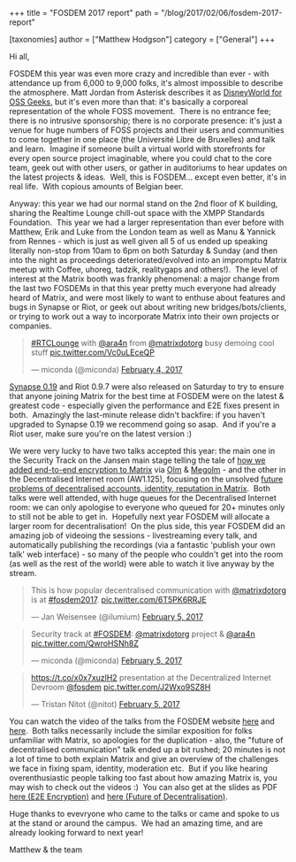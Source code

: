 +++
title = "FOSDEM 2017 report"
path = "/blog/2017/02/06/fosdem-2017-report"

[taxonomies]
author = ["Matthew Hodgson"]
category = ["General"]
+++

Hi all,

FOSDEM this year was even more crazy and incredible than ever - with attendance up from 6,000 to 9,000 folks, it's almost impossible to describe the atmosphere. Matt Jordan from Asterisk describes it as <a href="https://twitter.com/mattcjordan/status/827562586119958528">DisneyWorld for OSS Geeks</a>, but it's even more than that: it's basically a corporeal representation of the whole FOSS movement.  There is no entrance fee; there is no intrusive sponsorship; there is no corporate presence: it's just a venue for huge numbers of FOSS projects and their users and communities to come together in one place (the Université Libre de Bruxelles) and talk and learn.  Imagine if someone built a virtual world with storefronts for every open source project imaginable, where you could chat to the core team, geek out with other users, or gather in auditoriums to hear updates on the latest projects &amp; ideas.  Well, this is FOSDEM... except even better, it's in real life.  With copious amounts of Belgian beer.

Anyway: this year we had our normal stand on the 2nd floor of K building, sharing the Realtime Lounge chill-out space with the XMPP Standards Foundation.  This year we had a larger representation than ever before with Matthew, Erik and Luke from the London team as well as Manu &amp; Yannick from Rennes - which is just as well given all 5 of us ended up speaking literally non-stop from 10am to 6pm on both Saturday &amp; Sunday (and then into the night as proceedings deteriorated/evolved into an impromptu Matrix meetup with Coffee, uhoreg, tadzik, realitygaps and others!).  The level of interest at the Matrix booth was frankly phenomenal: a major change from the last two FOSDEMs in that this year pretty much everyone had already heard of Matrix, and were most likely to want to enthuse about features and bugs in Synapse or Riot, or geek out about writing new bridges/bots/clients, or trying to work out a way to incorporate Matrix into their own projects or companies.

<blockquote class="twitter-tweet" data-lang="en"><p lang="en" dir="ltr"><a href="https://twitter.com/hashtag/RTCLounge?src=hash">#RTCLounge</a> with <a href="https://twitter.com/ara4n">@ara4n</a> from <a href="https://twitter.com/matrixdotorg">@matrixdotorg</a> busy demoing cool stuff <a href="https://t.co/Vc0uLEceQP">pic.twitter.com/Vc0uLEceQP</a></p>&mdash; miconda (@miconda) <a href="https://twitter.com/miconda/status/827849923077013504">February 4, 2017</a></blockquote>

<a href="/blog/2017/02/04/synapse-0-19-is-here-just-in-time-for-fosdem">Synapse 0.19</a> and Riot 0.9.7 were also released on Saturday to try to ensure that anyone joining Matrix for the best time at FOSDEM were on the latest &amp; greatest code - especially given the performance and E2E fixes present in both.  Amazingly the last-minute release didn't backfire: if you haven't upgraded to Synapse 0.19 we recommend going so asap.  And if you're a Riot user, make sure you're on the latest version :)

We were very lucky to have two talks accepted this year: the main one in the Security Track on the Jansen main stage telling the tale of <a href="https://fosdem.org/2017/schedule/event/encrypting_matrix/">how we added end-to-end encryption to Matrix</a>  via <a href="/docs/spec/olm.html">Olm</a> &amp; <a href="/docs/spec/megolm.html">Megolm</a> - and the other in the Decentralised Internet room (AW1.125), focusing on the unsolved <a href="http://fosdem.org/2017/schedule/event/matrix_future">future problems of decentralised accounts, identity, reputation in Matrix</a>.  Both talks were well attended, with huge queues for the Decentralised Internet room: we can only apologise to everyone who queued for 20+ minutes only to still not be able to get in.  Hopefully next year FOSDEM will allocate a larger room for decentralisation!  On the plus side, this year FOSDEM did an amazing job of videoing the sessions - livestreaming every talk, and automatically publishing the recordings (via a fantastic 'publish your own talk' web interface) - so many of the people who couldn't get into the room (as well as the rest of the world) were able to watch it live anyway by the stream.

<blockquote class="twitter-tweet" data-lang="en"><p lang="en" dir="ltr">This is how popular decentralised communication with <a href="https://twitter.com/matrixdotorg">@matrixdotorg</a> is at <a href="https://twitter.com/hashtag/fosdem2017?src=hash">#fosdem2017</a>. <a href="https://t.co/6T5PK6RRJE">pic.twitter.com/6T5PK6RRJE</a></p>&mdash; Jan Weisensee (@ilumium) <a href="https://twitter.com/ilumium/status/828172686362890240">February 5, 2017</a></blockquote>

<blockquote class="twitter-tweet" data-lang="en"><p lang="en" dir="ltr">Security track at <a href="https://twitter.com/hashtag/FOSDEM?src=hash">#FOSDEM</a>: <a href="https://twitter.com/matrixdotorg">@matrixdotorg</a> project &amp; <a href="https://twitter.com/ara4n">@ara4n</a> <a href="https://t.co/QwroHSNh8Z">pic.twitter.com/QwroHSNh8Z</a></p>&mdash; miconda (@miconda) <a href="https://twitter.com/miconda/status/828243153706745856">February 5, 2017</a></blockquote>

<blockquote class="twitter-tweet" data-lang="en"><p lang="en" dir="ltr"><a href="https://t.co/x0x7xuzlH2">https://t.co/x0x7xuzlH2</a> presentation at the Decentralized Internet Devroom <a href="https://twitter.com/fosdem">@fosdem</a> <a href="https://t.co/J2Wxo9SZ8H">pic.twitter.com/J2Wxo9SZ8H</a></p>&mdash; Tristan Nitot (@nitot) <a href="https://twitter.com/nitot/status/828177298427887617">February 5, 2017</a></blockquote>
<script async src="//platform.twitter.com/widgets.js" charset="utf-8"></script>

You can watch the video of the talks from the FOSDEM website <a href="https://fosdem.org/2017/schedule/event/encrypting_matrix/">here</a> and <a href="https://fosdem.org/2017/schedule/event/matrix_future/">here</a>.  Both talks necessarily include the similar exposition for folks unfamiliar with Matrix, so apologies for the duplication - also, the "future of decentralised communication" talk ended up a bit rushed; 20 minutes is not a lot of time to both explain Matrix and give an overview of the challenges we face in fixing spam, identity, moderation etc.  But if you like hearing overenthusiastic people talking too fast about how amazing Matrix is, you may wish to check out the videos :)  You can also get at the slides as PDF <a href="/blog/wp-content/uploads/2017/02/2017-02-03.1-FOSDEM-Encrypting-Matrix.pdf">here (E2E Encryption)</a> and <a href="/blog/wp-content/uploads/2017/02/2017-02-04-FOSDEM-Future.pdf">here (Future of Decentralisation)</a>.

Huge thanks to evevryone who came to the talks or came and spoke to us at the stand or around the campus.  We had an amazing time, and are already looking forward to next year!

Matthew &amp; the team
